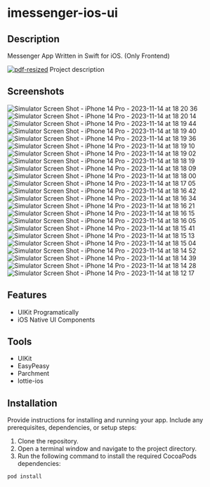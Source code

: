 # imessenger-ios-ui

## Description

Messenger App Written in Swift for iOS. (Only Frontend)

[![pdf-resized](https://github-production-user-asset-6210df.s3.amazonaws.com/98221949/282775881-6eb2c779-ec55-403a-bb63-c1bda73c9ff5.png)](https://azizbibitov.github.io/portfolio/documents/imessenger-desc.pdf) Project description

## Screenshots

![Simulator Screen Shot - iPhone 14 Pro - 2023-11-14 at 18 20 36](https://github.com/azizbibitov/imessenger-ios-ui/assets/98221949/4c36f812-1d11-4113-9eec-56d8f6339643)
![Simulator Screen Shot - iPhone 14 Pro - 2023-11-14 at 18 20 14](https://github.com/azizbibitov/imessenger-ios-ui/assets/98221949/06faffdc-0ba8-424a-841e-76b80a8066c2)
![Simulator Screen Shot - iPhone 14 Pro - 2023-11-14 at 18 19 44](https://github.com/azizbibitov/imessenger-ios-ui/assets/98221949/25d83cef-a3e4-4417-8ebe-ea310c1559a7)
![Simulator Screen Shot - iPhone 14 Pro - 2023-11-14 at 18 19 40](https://github.com/azizbibitov/imessenger-ios-ui/assets/98221949/fbdee084-e21a-4e6e-910d-121400bb5dfd)
![Simulator Screen Shot - iPhone 14 Pro - 2023-11-14 at 18 19 36](https://github.com/azizbibitov/imessenger-ios-ui/assets/98221949/2a526092-7f71-4124-93f0-b7cf76aba315)
![Simulator Screen Shot - iPhone 14 Pro - 2023-11-14 at 18 19 10](https://github.com/azizbibitov/imessenger-ios-ui/assets/98221949/93bd4610-dbf6-4bfb-a5dc-eda019b86dab)
![Simulator Screen Shot - iPhone 14 Pro - 2023-11-14 at 18 19 02](https://github.com/azizbibitov/imessenger-ios-ui/assets/98221949/8663fd86-a57c-4f1f-8286-fb61bc991ec8)
![Simulator Screen Shot - iPhone 14 Pro - 2023-11-14 at 18 18 19](https://github.com/azizbibitov/imessenger-ios-ui/assets/98221949/0aa009aa-da92-4596-b4ce-b7335b23c91b)
![Simulator Screen Shot - iPhone 14 Pro - 2023-11-14 at 18 18 09](https://github.com/azizbibitov/imessenger-ios-ui/assets/98221949/3214fc46-fef6-4785-8608-2702632fcdf6)
![Simulator Screen Shot - iPhone 14 Pro - 2023-11-14 at 18 18 00](https://github.com/azizbibitov/imessenger-ios-ui/assets/98221949/04326b96-8361-4f88-a4a1-35c6230efe87)
![Simulator Screen Shot - iPhone 14 Pro - 2023-11-14 at 18 17 05](https://github.com/azizbibitov/imessenger-ios-ui/assets/98221949/fc34ed4d-64c6-4b24-8171-f9ccc38e8f91)
![Simulator Screen Shot - iPhone 14 Pro - 2023-11-14 at 18 16 42](https://github.com/azizbibitov/imessenger-ios-ui/assets/98221949/46c511f8-e8de-4dd1-8dc1-726aec12a350)
![Simulator Screen Shot - iPhone 14 Pro - 2023-11-14 at 18 16 34](https://github.com/azizbibitov/imessenger-ios-ui/assets/98221949/2ca1a2fd-3baa-4110-828c-03ee23404e80)
![Simulator Screen Shot - iPhone 14 Pro - 2023-11-14 at 18 16 21](https://github.com/azizbibitov/imessenger-ios-ui/assets/98221949/4ac874b0-774c-4fe7-8551-2f6b46ffee46)
![Simulator Screen Shot - iPhone 14 Pro - 2023-11-14 at 18 16 15](https://github.com/azizbibitov/imessenger-ios-ui/assets/98221949/5ea2a00b-817b-4ab8-8bed-8b3d75c9fb69)
![Simulator Screen Shot - iPhone 14 Pro - 2023-11-14 at 18 16 05](https://github.com/azizbibitov/imessenger-ios-ui/assets/98221949/f6abed8f-fbdb-4a39-b86e-ad929b3ee05f)
![Simulator Screen Shot - iPhone 14 Pro - 2023-11-14 at 18 15 41](https://github.com/azizbibitov/imessenger-ios-ui/assets/98221949/ee853669-5a20-4327-8d5b-199dc1ac48f0)
![Simulator Screen Shot - iPhone 14 Pro - 2023-11-14 at 18 15 13](https://github.com/azizbibitov/imessenger-ios-ui/assets/98221949/95572af9-a740-43fe-985c-040abd7f433b)
![Simulator Screen Shot - iPhone 14 Pro - 2023-11-14 at 18 15 04](https://github.com/azizbibitov/imessenger-ios-ui/assets/98221949/d149becb-cf11-4d6f-82a3-b355ab079662)
![Simulator Screen Shot - iPhone 14 Pro - 2023-11-14 at 18 14 52](https://github.com/azizbibitov/imessenger-ios-ui/assets/98221949/a5e22ea8-3c41-4763-a53c-9eba0f41427a)
![Simulator Screen Shot - iPhone 14 Pro - 2023-11-14 at 18 14 39](https://github.com/azizbibitov/imessenger-ios-ui/assets/98221949/42a4b283-92dc-4089-ae53-b0b6c88c9a2e)
![Simulator Screen Shot - iPhone 14 Pro - 2023-11-14 at 18 14 28](https://github.com/azizbibitov/imessenger-ios-ui/assets/98221949/9c79c90c-c97d-4396-8d6d-70542c99cfa8)
![Simulator Screen Shot - iPhone 14 Pro - 2023-11-14 at 18 12 17](https://github.com/azizbibitov/imessenger-ios-ui/assets/98221949/52124083-c8da-4ed9-b00e-202d36fe8e0e)


## Features

- UIKit Programatically
- iOS Native UI Components

## Tools

- UIKit
- EasyPeasy
- Parchment
- lottie-ios

## Installation

Provide instructions for installing and running your app. Include any prerequisites, dependencies, or setup steps:

1. Clone the repository.
2. Open a terminal window and navigate to the project directory.
3. Run the following command to install the required CocoaPods dependencies:

```bash
pod install
